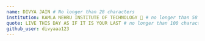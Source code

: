 ```yaml
---
name: DIVYA JAIN # No longer than 28 characters
institution: KAMLA NEHRU INSTITUTE OF TECHNOLOGY 🚩 # no longer than 58 characters
quote: LIVE THIS DAY AS IF IT IS YOUR LAST # no longer than 100 characters, avoid using quotes(") to guarantee the format remains the same.
github_user: divyaaa123
---
```

